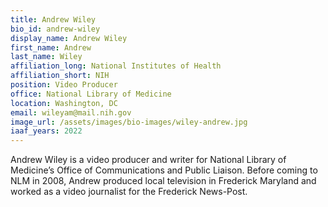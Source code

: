 ```yaml
---
title: Andrew Wiley
bio_id: andrew-wiley
display_name: Andrew Wiley
first_name: Andrew
last_name: Wiley
affiliation_long: National Institutes of Health
affiliation_short: NIH
position: Video Producer
office: National Library of Medicine
location: Washington, DC
email: wileyam@mail.nih.gov 
image_url: /assets/images/bio-images/wiley-andrew.jpg
iaaf_years: 2022
---
```

Andrew Wiley is a video producer and writer for National Library of Medicine’s Office of Communications and Public Liaison. Before coming to NLM in 2008, Andrew produced local television in Frederick Maryland and worked as a video journalist for the Frederick News-Post.